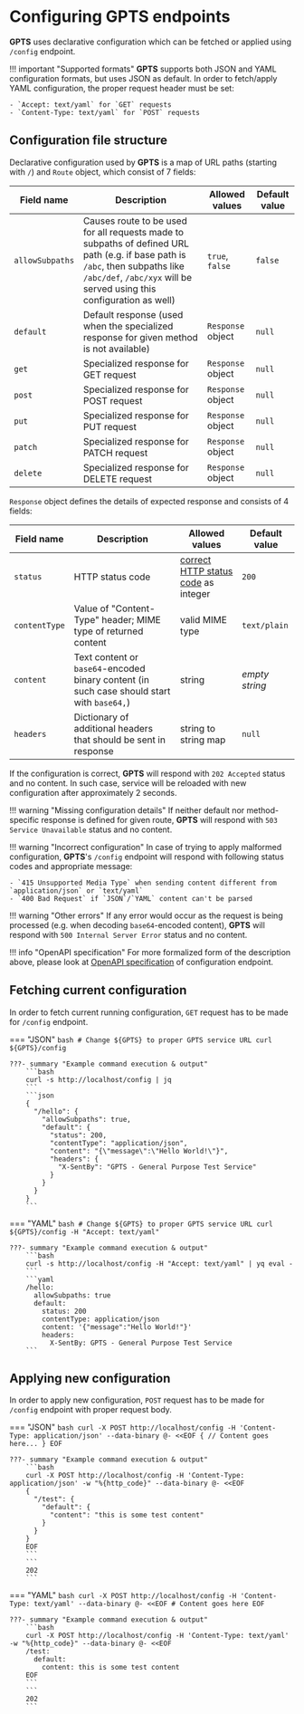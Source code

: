 # Configuring **GPTS** endpoints

**GPTS** uses declarative configuration which can be fetched or applied using `/config` endpoint.

!!! important "Supported formats"
    **GPTS** supports both JSON and YAML configuration formats, but uses JSON as default. In order to fetch/apply YAML configuration, the proper request header must be set:

    - `Accept: text/yaml` for `GET` requests
    - `Content-Type: text/yaml` for `POST` requests

## Configuration file structure

Declarative configuration used by **GPTS** is a map of URL paths (starting with `/`) and `Route` object, which consist of 7 fields:

| Field name | Description | Allowed values | Default value |
|-|-|-|-|
| `allowSubpaths` | Causes route to be used for all requests made to subpaths of defined URL path (e.g. if base path is `/abc`, then subpaths like `/abc/def`, `/abc/xyx` will be served using this configuration as well) | `true`, `false` | `false` |
| `default` | Default response (used when the specialized response for given method is not available) | `Response` object | `null` |
| `get` | Specialized response for GET request | `Response` object | `null` |
| `post` | Specialized response for POST request | `Response` object | `null` |
| `put` | Specialized response for PUT request | `Response` object | `null` |
| `patch` | Specialized response for PATCH request | `Response` object | `null` |
| `delete` | Specialized response for DELETE request | `Response` object | `null` |

`Response` object defines the details of expected response and consists of 4 fields:

| Field name | Description | Allowed values | Default value |
|-|-|-|-|
| `status` | HTTP status code | [correct HTTP status code](https://developer.mozilla.org/en-US/docs/Web/HTTP/Status) as integer | `200` |
| `contentType` | Value of "Content-Type" header; MIME type of returned content | valid MIME type | `text/plain` |
| `content` | Text content or `base64`-encoded binary content (in such case should start with `base64,`) | string | _empty string_ |
| `headers` | Dictionary of additional headers that should be sent in response | string to string map | `null` |

If the configuration is correct, **GPTS** will respond with `202 Accepted` status and no content. In such case, service will be reloaded with new configuration after approximately 2 seconds.

!!! warning "Missing configuration details"
    If neither default nor method-specific response is defined for given route, **GPTS** will respond with `503 Service Unavailable` status and no content.

!!! warning "Incorrect configuration"
    In case of trying to apply malformed configuration, **GPTS**'s `/config` endpoint will respond with following status codes and appropriate message:
    
    - `415 Unsupported Media Type` when sending content different from `application/json` or `text/yaml`
    - `400 Bad Request` if `JSON`/`YAML` content can't be parsed

!!! warning "Other errors"
    If any error would occur as the request is being processed (e.g. when decoding `base64`-encoded content), **GPTS** will respond with `500 Internal Server Error` status and no content.

!!! info "OpenAPI specification"
    For more formalized form of the description above, please look at [OpenAPI specification](https://editor.swagger.io/?url=https%3A%2F%2Fraw.githubusercontent.com%2FIcikowski%2FGPTS%2Fmaster%2Fopenapi.yml) of configuration endpoint.


## Fetching current configuration

In order to fetch current running configuration, `GET` request has to be made for `/config` endpoint.

=== "JSON"
    ```bash
    # Change ${GPTS} to proper GPTS service URL
    curl ${GPTS}/config
    ```

    ???- summary "Example command execution & output"
        ```bash
        curl -s http://localhost/config | jq
        ```
        ```json
        {
          "/hello": {
            "allowSubpaths": true,
            "default": {
              "status": 200,
              "contentType": "application/json",
              "content": "{\"message\":\"Hello World!\"}",
              "headers": {
                "X-SentBy": "GPTS - General Purpose Test Service"
              }
            }
          }
        }
        ```
=== "YAML"
    ```bash
    # Change ${GPTS} to proper GPTS service URL
    curl ${GPTS}/config -H "Accept: text/yaml"
    ```
    
    ???- summary "Example command execution & output"
        ```bash
        curl -s http://localhost/config -H "Accept: text/yaml" | yq eval -
        ```
        ```yaml
        /hello:
          allowSubpaths: true
          default:
            status: 200
            contentType: application/json
            content: '{"message":"Hello World!"}'
            headers:
              X-SentBy: GPTS - General Purpose Test Service
        ```

## Applying new configuration

In order to apply new configuration, `POST` request has to be made for `/config` endpoint with proper request body.

=== "JSON"
    ```bash
    curl -X POST http://localhost/config -H 'Content-Type: application/json' --data-binary @- <<EOF
    {
        // Content goes here...
    }
    EOF
    ```

    ???- summary "Example command execution & output"
        ```bash
        curl -X POST http://localhost/config -H 'Content-Type: application/json' -w "%{http_code}" --data-binary @- <<EOF
        {
          "/test": {
            "default": {
              "content": "this is some test content"
            }
          }
        }
        EOF
        ```
        ```
        202
        ```

=== "YAML"
    ```bash
    curl -X POST http://localhost/config -H 'Content-Type: text/yaml' --data-binary @- <<EOF
    # Content goes here
    EOF
    ```

    ???- summary "Example command execution & output"
        ```bash
        curl -X POST http://localhost/config -H 'Content-Type: text/yaml' -w "%{http_code}" --data-binary @- <<EOF
        /test:
          default:
            content: this is some test content
        EOF
        ```
        ```
        202
        ```
